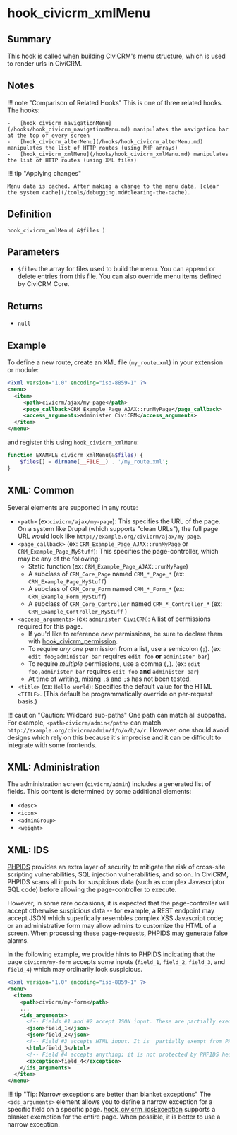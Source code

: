 # hook_civicrm_xmlMenu

## Summary

This hook is called when building CiviCRM's menu structure, which is
used to render urls in CiviCRM.

## Notes

!!! note "Comparison of Related Hooks"
    This is one of three related hooks. The hooks:

    -   [hook_civicrm_navigationMenu](/hooks/hook_civicrm_navigationMenu.md) manipulates the navigation bar at the top of every screen
    -   [hook_civicrm_alterMenu](/hooks/hook_civicrm_alterMenu.md) manipulates the list of HTTP routes (using PHP arrays)
    -   [hook_civicrm_xmlMenu](/hooks/hook_civicrm_xmlMenu.md) manipulates the list of HTTP routes (using XML files)

!!! tip "Applying changes"

    Menu data is cached. After making a change to the menu data, [clear the system cache](/tools/debugging.md#clearing-the-cache).

## Definition

    hook_civicrm_xmlMenu( &$files )

## Parameters

-   `$files` the array for files used to build the menu. You can append
    or delete entries from this file. You can also override menu items
    defined by CiviCRM Core.

## Returns

-   `null`

## Example

To define a new route, create an XML file (`my_route.xml`) in your extension or module:

```xml
<?xml version="1.0" encoding="iso-8859-1" ?>
<menu>
  <item>
     <path>civicrm/ajax/my-page</path>
     <page_callback>CRM_Example_Page_AJAX::runMyPage</page_callback>
     <access_arguments>administer CiviCRM</access_arguments>
  </item>
</menu>
```

and register this using `hook_civicrm_xmlMenu`:

```php
function EXAMPLE_civicrm_xmlMenu(&$files) {
    $files[] = dirname(__FILE__) . '/my_route.xml';
}
```

## XML: Common

Several elements are supported in any route:

 * `<path>` (ex:`civicrm/ajax/my-page`): This specifies the URL of the page. On a system like Drupal (which supports "clean URLs"), the full page URL would look like `http://example.org/civicrm/ajax/my-page`.
 * `<page_callback>` (ex: `CRM_Example_Page_AJAX::runMyPage` or `CRM_Example_Page_MyStuff`): This specifies the page-controller, which may be any of the following:
    * Static function (ex: `CRM_Example_Page_AJAX::runMyPage`)
    * A subclass of `CRM_Core_Page` named `CRM_*_Page_*` (ex: `CRM_Example_Page_MyStuff`)
    * A subclass of `CRM_Core_Form` named `CRM_*_Form_*` (ex: `CRM_Example_Form_MyStuff`)
    * A subclass of `CRM_Core_Controller` named `CRM_*_Controller_*` (ex: `CRM_Example_Controller_MyStuff` )
 * `<access_arguments>` (ex: `administer CiviCRM`): A list of permissions required for this page.
    * If you'd like to reference *new* permissions, be sure to declare them with [hook_civicrm_permission](/hooks/hook_civicrm_permission.md).
    * To require *any one* permission from a list, use a semicolon (`;`). (ex: `edit foo;administer bar` requires `edit foo` **or** `administer bar`)
    * To require *multiple* permissions, use a comma (`,`). (ex: `edit foo,administer bar` requires `edit foo` **and** `administer bar`)
    * At time of writing, mixing `,`s and `;`s has not been tested.
 * `<title>` (ex: `Hello world`): Specifies the default value for the HTML `<TITLE>`. (This default be programmatically override on per-request basis.)

!!! caution "Caution: Wildcard sub-paths"
    One path can match all subpaths.  For example, `<path>civicrm/admin</path>` can match `http://example.org/civicrm/admin/f/o/o/b/a/r`.  However, one should avoid designs which rely on this because it's imprecise and it can be difficult to integrate with some frontends.

## XML: Administration

The administration screen (`civicrm/admin`) includes a generated list of fields. This content is determined by some additional elements:

 * `<desc>`
 * `<icon>`
 * `<adminGroup>`
 * `<weight>`

## XML: IDS

[PHPIDS](https://github.com/PHPIDS/PHPIDS) provides an extra layer of
security to mitigate the risk of cross-site scripting vulnerabilities, SQL
injection vulnerabilities, and so on.  In CiviCRM, PHPIDS scans all inputs
for suspicious data (such as complex Javascriptor SQL code) before allowing
the page-controller to execute.

However, in some rare occasions, it is expected that the page-controller
will accept otherwise suspicious data -- for example, a REST endpoint may
accept JSON which superfically resembles complex XSS Javascript code; or an
administrative form may allow admins to customize the HTML of a screen.
When processing these page-requests, PHPIDS may generate false alarms.

In the following example, we provide hints to PHPIDS indicating that the
page `civicrm/my-form` accepts some inputs (`field_1`, `field_2`, `field_3`,
and `field_4`) which may ordinarily look suspicious.

```xml
<?xml version="1.0" encoding="iso-8859-1" ?>
<menu>
  <item>
    <path>civicrm/my-form</path>
    ...
    <ids_arguments>
      <!-- Fields #1 and #2 accept JSON input. These are partially exempt from PHPIDS -- they use less aggressive heuristics. -->
      <json>field_1</json>
      <json>field_2</json>
      <!-- Field #3 accepts HTML input. It is  partially exempt from PHPIDS -- they use less aggressive heuristics. -->
      <html>field_3</html>
      <!-- Field #4 accepts anything; it is not protected by PHPIDS heuristics. -->
      <exception>field_4</exception>
    </ids_arguments>
  </item>
</menu>
```

!!! tip "Tip: Narrow exceptions are better than blanket exceptions"
    The `<ids_arguments>` element allows you to define a narrow exception for a specific field on a specific page.
    [hook_civicrm_idsException](/hooks/hook_civicrm_idsException.md) supports a blanket exemption for the entire page.
    When possible, it is better to use a narrow exception.
